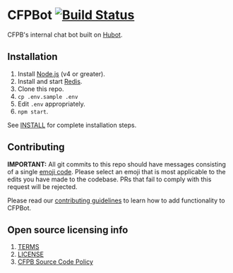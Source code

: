 # CFPBot [![Build Status](https://travis-ci.org/cfpb/CFPBot.svg)](https://travis-ci.org/cfpb/CFPBot)

CFPB's internal chat bot built on [Hubot](http://hubot.github.com).

## Installation

1. Install [Node.js](https://nodejs.org) (v4 or greater).
1. Install and start [Redis](http://redis.io/).
1. Clone this repo.
1. `cp .env.sample .env`
1. Edit `.env` appropriately.
1. `npm start`.

See [INSTALL](INSTALL.md) for complete installation steps.

## Contributing

**IMPORTANT:** All git commits to this repo should have messages consisting of a single [emoji code](http://www.emoji-cheat-sheet.com/). 
Please select an emoji that is most applicable to the edits you have made to the codebase.
PRs that fail to comply with this request will be rejected.

Please read our [contributing guidelines](CONTRIBUTING.md) to learn how to add functionality to CFPBot.

## Open source licensing info

1. [TERMS](TERMS.md)
2. [LICENSE](LICENSE)
3. [CFPB Source Code Policy](https://github.com/cfpb/source-code-policy/)
